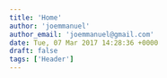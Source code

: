 ```yaml
---
title: 'Home'
author: 'joemmanuel'
author_email: 'joemmanuel@gmail.com'
date: Tue, 07 Mar 2017 14:28:36 +0000
draft: false
tags: ['Header']
---
```


